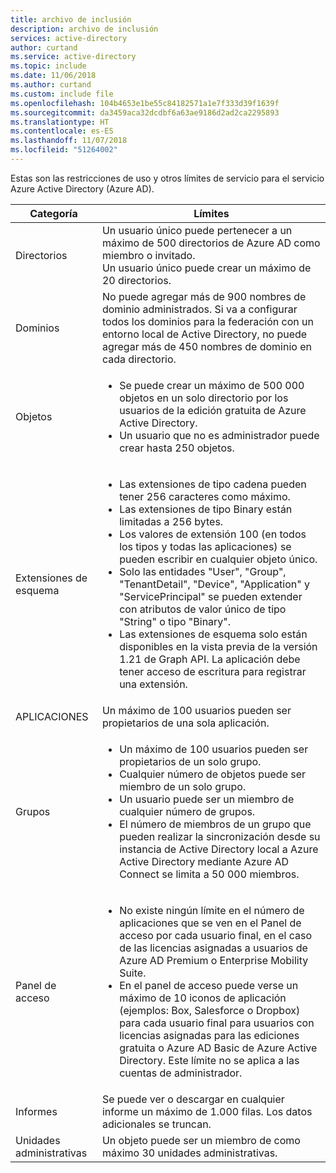 ```yaml
---
title: archivo de inclusión
description: archivo de inclusión
services: active-directory
author: curtand
ms.service: active-directory
ms.topic: include
ms.date: 11/06/2018
ms.author: curtand
ms.custom: include file
ms.openlocfilehash: 104b4653e1be55c84182571a1e7f333d39f1639f
ms.sourcegitcommit: da3459aca32dcdbf6a63ae9186d2ad2ca2295893
ms.translationtype: HT
ms.contentlocale: es-ES
ms.lasthandoff: 11/07/2018
ms.locfileid: "51264002"
---
```

Estas son las restricciones de uso y otros límites de servicio para el servicio Azure Active Directory (Azure AD).

| Categoría | Límites |
| --- | --- |
| Directorios | Un usuario único puede pertenecer a un máximo de 500 directorios de Azure AD como miembro o invitado.<br/>Un usuario único puede crear un máximo de 20 directorios. |
| Dominios | No puede agregar más de 900 nombres de dominio administrados. Si va a configurar todos los dominios para la federación con un entorno local de Active Directory, no puede agregar más de 450 nombres de dominio en cada directorio. |
| Objetos |<ul><li>Se puede crear un máximo de 500 000 objetos en un solo directorio por los usuarios de la edición gratuita de Azure Active Directory.</li><li>Un usuario que no es administrador puede crear hasta 250 objetos.</li></ul> |
| Extensiones de esquema |<ul><li>Las extensiones de tipo cadena pueden tener 256 caracteres como máximo. </li><li>Las extensiones de tipo Binary están limitadas a 256 bytes.</li><li>Los valores de extensión 100 (en todos los tipos y todas las aplicaciones) se pueden escribir en cualquier objeto único.</li><li>Solo las entidades "User", "Group", "TenantDetail", "Device", "Application" y "ServicePrincipal" se pueden extender con atributos de valor único de tipo "String" o tipo "Binary".</li><li>Las extensiones de esquema solo están disponibles en la vista previa de la versión 1.21 de Graph API. La aplicación debe tener acceso de escritura para registrar una extensión.</li></ul> |
| APLICACIONES |Un máximo de 100 usuarios pueden ser propietarios de una sola aplicación. |
| Grupos |<ul><li>Un máximo de 100 usuarios pueden ser propietarios de un solo grupo.</li><li>Cualquier número de objetos puede ser miembro de un solo grupo.</li><li>Un usuario puede ser un miembro de cualquier número de grupos.</li><li>El número de miembros de un grupo que pueden realizar la sincronización desde su instancia de Active Directory local a Azure Active Directory mediante Azure AD Connect se limita a 50 000 miembros.</li></ul> |
| Panel de acceso |<ul><li>No existe ningún límite en el número de aplicaciones que se ven en el Panel de acceso por cada usuario final, en el caso de las licencias asignadas a usuarios de Azure AD Premium o Enterprise Mobility Suite.</li><li>En el panel de acceso puede verse un máximo de 10 iconos de aplicación (ejemplos: Box, Salesforce o Dropbox) para cada usuario final para usuarios con licencias asignadas para las ediciones gratuita o Azure AD Basic de Azure Active Directory. Este límite no se aplica a las cuentas de administrador.</li></ul> |
| Informes | Se puede ver o descargar en cualquier informe un máximo de 1.000 filas. Los datos adicionales se truncan. |
| Unidades administrativas | Un objeto puede ser un miembro de como máximo 30 unidades administrativas. |

